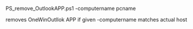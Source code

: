 PS_remove_OutlookAPP.ps1 -computername pcname

removes OneWinOutllok APP if given -computername matches actual host

